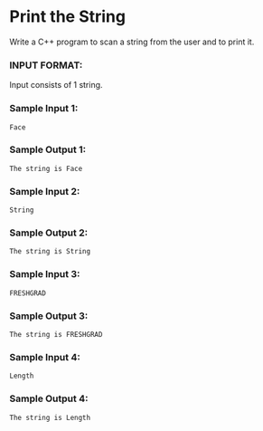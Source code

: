 # Print the String

Write a C++ program to scan a string from the user and to print it.

### INPUT FORMAT: 

Input consists of 1 string. 

### Sample Input 1:

```
Face
```

### Sample Output 1:

```
The string is Face
```

### Sample Input 2:

```
String
```

### Sample Output 2:

```
The string is String
```

### Sample Input 3:

```
FRESHGRAD
```

### Sample Output 3:

```
The string is FRESHGRAD
```

### Sample Input 4:

```
Length
```

### Sample Output 4:

```
The string is Length
```
